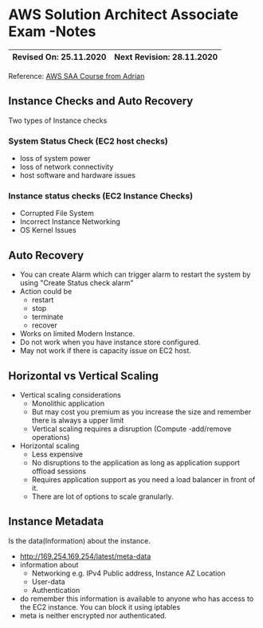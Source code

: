 # AWS Solution Architect Associate Exam -Notes

Revised On: 25.11.2020 | Next Revision: 28.11.2020
-----------------------| -------------------------
Reference: [AWS SAA Course from Adrian](https://learn.cantrill.io/) 

## Instance Checks and Auto Recovery

Two types of Instance checks

### System Status Check (EC2 host checks)

* loss of system power
* loss of network connectivity
* host software and hardware issues
  
### Instance status checks (EC2 Instance Checks)

* Corrupted File System
* Incorrect Instance Networking
* OS Kernel Issues

## Auto Recovery

* You can create Alarm which can trigger alarm to restart the system by using "Create Status check alarm"
* Action could be
  * restart
  * stop
  * terminate
  * recover
* Works on limited Modern Instance.
* Do not work when you have instance store configured.
* May not work if there is capacity issue on EC2 host.


## Horizontal vs Vertical Scaling

* Vertical scaling considerations
  * Monolithic application
  * But may cost you premium as you increase the size and remember there is always a upper limit
  * Vertical scaling requires a disruption (Compute -add/remove operations)
* Horizontal scaling
  * Less expensive
  * No disruptions to the application as long as application support offload sessions
  * Requires application support as you need a load balancer in front of it.
  * There are lot of options to scale granularly.

## Instance Metadata

  Is the data(Information) about the instance.
* http://169.254.169.254/latest/meta-data
* information about
  * Networking e.g. IPv4 Public address, Instance AZ Location
  * User-data
  * Authentication
* do remember this information is available to anyone who has access to the EC2 instance. You can block it using iptables
* meta is neither encrypted nor authenticated.

